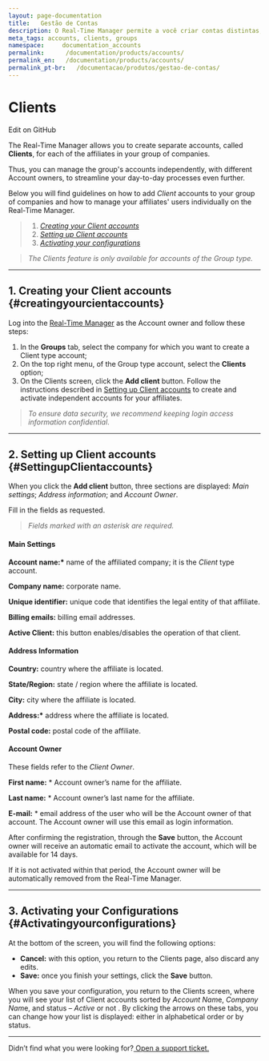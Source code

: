 ```yaml
---
layout: page-documentation
title:   Gestão de Contas
description: O Real-Time Manager permite a você criar contas distintas, chamadas de Clients, para cada uma das afiliadas ao seu grupo de empresas.
meta_tags: accounts, clients, groups
namespace:     documentation_accounts
permalink:      /documentation/products/accounts/
permalink_en:   /documentation/products/accounts/
permalink_pt-br:   /documentacao/produtos/gestao-de-contas/
---
```

# Clients 

Edit on GitHub 

The Real-Time Manager allows you to create separate accounts, called **Clients**, for each of the affiliates in your group of companies.

Thus, you can manage the group's accounts independently, with different Account owners, to streamline your day-to-day processes even further.

Below you will find guidelines on how to add *Client* accounts to your group of companies and how to manage your affiliates' users individually on the Real-Time Manager.

> 1. [*Creating your Client accounts*](#creatingyourcientaccounts)
> 2. [*Setting up Client accounts*](#SettingupClientaccounts)
> 3. [*Activating your configurations*](#Activatingyourconfigurations)



> *The Clients feature is only available for accounts of the Group type.*

------

## **1. Creating your Client accounts** {#creatingyourcientaccounts}

Log into the [Real-Time Manager](https://manager.azion.com/) as the Account owner and follow these steps:

1. In the **Groups** tab, select the company for which you want to create a Client type account;
2. On the top right menu, of the Group type account, select the **Clients** option;
3. On the Clients screen, click the **Add client** button. Follow the instructions described in [Setting up Client accounts](#SettingupClientaccounts) to create and activate independent accounts for your affiliates.

> *To ensure data security, we recommend keeping login access information confidential*.

------

## **2. Setting up Client accounts** {#SettingupClientaccounts}

When you click the **Add client** button, three sections are displayed: *Main settings*; *Address information*; and *Account Owner*. 

Fill in the fields as requested.

> *Fields marked with an asterisk are required.*

#### **Main Settings**

**Account name:\*** name of the affiliated company; it is the *Client* type account.

**Company name:** corporate name.

**Unique identifier:** unique code that identifies the legal entity of that affiliate.

**Billing emails:** billing email addresses.

**Active Client:** this button enables/disables the operation of that client.

#### **Address Information**

**Country:** country where the affiliate is located.

**State/Region:** state / region where the affiliate is located.

**City:** city where the affiliate is located.

**Address:\*** address where the affiliate is located.

**Postal code:** postal code of the affiliate.

#### **Account Owner**

These fields refer to the *Client Owner*.

**First name:** * Account owner’s name for the affiliate.

**Last name:** * Account owner’s last name for the affiliate.

**E-mail:** * email address of the user who will be the Account owner of that account. The Account owner will use this email as login information.

After confirming the registration, through the **Save** button, the Account owner will receive an automatic email to activate the account, which will be available for 14 days.

If it is not activated within that period, the Account owner will be automatically removed from the Real-Time Manager.

------

## **3. Activating your Configurations** {#Activatingyourconfigurations}

At the bottom of the screen, you will find the following options:

- **Cancel:** with this option, you return to the Clients page, also discard any edits.
- **Save:** once you finish your settings, click the **Save** button. 

When you save your configuration, you return to the Clients screen, where you will see your list of Client accounts sorted by *Account Nam*e, *Company Nam*e, and status – *Active* or not . By clicking the arrows on these tabs, you can change how your list is displayed: either in alphabetical order or by status.

------

Didn’t find what you were looking for?[ Open a support ticket.](https://tickets.azion.com/)